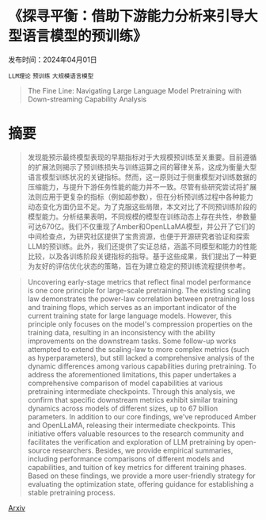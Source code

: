# 《探寻平衡：借助下游能力分析来引导大型语言模型的预训练》

发布时间：2024年04月01日

`LLM理论` `预训练` `大规模语言模型`

> The Fine Line: Navigating Large Language Model Pretraining with Down-streaming Capability Analysis

# 摘要

> 发现能预示最终模型表现的早期指标对于大规模预训练至关重要。目前遵循的扩展法则揭示了预训练损失与训练运算之间的幂律关系，这成为衡量大型语言模型训练状况的关键指标。然而，这一原则过于侧重模型对训练数据的压缩能力，与提升下游任务性能的能力并不一致。尽管有些研究尝试将扩展法则应用于更复杂的指标（例如超参数），但在分析预训练过程中各种能力动态变化方面仍显不足。为了克服这些局限，本文对比了不同预训练阶段的模型能力。分析结果表明，不同规模的模型在训练动态上存在共性，参数量可达670亿。我们不仅重现了Amber和OpenLLaMA模型，并公开了它们的中间检查点，为研究社区提供了宝贵资源，也便于开源研究者验证和探索LLM的预训练。此外，我们还提供了实证总结，涵盖不同模型和能力的性能比较，以及各训练阶段关键指标的指导。基于这些成果，我们提出了一种更为友好的评估优化状态的策略，旨在为建立稳定的预训练流程提供参考。

> Uncovering early-stage metrics that reflect final model performance is one core principle for large-scale pretraining. The existing scaling law demonstrates the power-law correlation between pretraining loss and training flops, which serves as an important indicator of the current training state for large language models. However, this principle only focuses on the model's compression properties on the training data, resulting in an inconsistency with the ability improvements on the downstream tasks. Some follow-up works attempted to extend the scaling-law to more complex metrics (such as hyperparameters), but still lacked a comprehensive analysis of the dynamic differences among various capabilities during pretraining. To address the aforementioned limitations, this paper undertakes a comprehensive comparison of model capabilities at various pretraining intermediate checkpoints. Through this analysis, we confirm that specific downstream metrics exhibit similar training dynamics across models of different sizes, up to 67 billion parameters. In addition to our core findings, we've reproduced Amber and OpenLLaMA, releasing their intermediate checkpoints. This initiative offers valuable resources to the research community and facilitates the verification and exploration of LLM pretraining by open-source researchers. Besides, we provide empirical summaries, including performance comparisons of different models and capabilities, and tuition of key metrics for different training phases. Based on these findings, we provide a more user-friendly strategy for evaluating the optimization state, offering guidance for establishing a stable pretraining process.

[Arxiv](https://arxiv.org/abs/2404.01204)